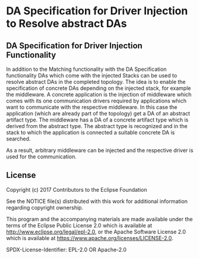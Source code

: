 # DA Specification for Driver Injection to Resolve abstract DAs

## DA Specification for Driver Injection Functionality

In addition to the Matching functionality with the DA Specification functionality DAs which come with the injected
Stacks can be used to resolve abstract DAs in the completed topology.
The idea is to enable the specification of concrete DAs depending on the injected stack, for example the middleware.
A concrete application is the injection of middleware which comes with its one communication drivers required by
applications which want to communicate with the respective middleware.
In this case the application (which are already part of the topology) get a DA of an abstract artifact type.
The middleware has a DA of a concrete artifact type which is derived from the abstract type.
The abstract type is recognized and in the stack to which the application is connected a suitable concrete DA is searched.

As a result, arbitrary middleware can be injected and the respective driver is used for the communication.

## License

Copyright (c) 2017 Contributors to the Eclipse Foundation

See the NOTICE file(s) distributed with this work for additional
information regarding copyright ownership.

This program and the accompanying materials are made available under the
terms of the Eclipse Public License 2.0 which is available at
http://www.eclipse.org/legal/epl-2.0, or the Apache Software License 2.0
which is available at https://www.apache.org/licenses/LICENSE-2.0.

SPDX-License-Identifier: EPL-2.0 OR Apache-2.0
